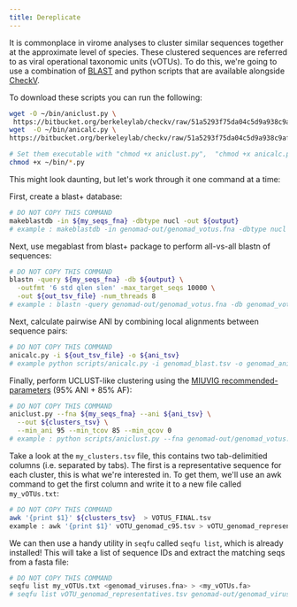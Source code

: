 ```yaml
---
title: Dereplicate
---
```



It is commonplace in virome analyses to cluster similar sequences together at the approximate level of species. These clustered sequences are referred to as viral operational taxonomic units (vOTUs). To do this, we're going to use a combination of [BLAST](https://www.ncbi.nlm.nih.gov/books/NBK279690/) and python scripts that are available alongside [CheckV](https://bitbucket.org/berkeleylab/checkv/src/master/). 

To download these scripts you can run the following: 

```bash
wget -O ~/bin/aniclust.py \
 https://bitbucket.org/berkeleylab/checkv/raw/51a5293f75da04c5d9a938c9af9e2b879fa47bd8/scripts/aniclust.py
wget  -O ~/bin/anicalc.py \
https://bitbucket.org/berkeleylab/checkv/raw/51a5293f75da04c5d9a938c9af9e2b879fa47bd8/scripts/anicalc.py

# Set them executable with "chmod +x aniclust.py",  "chmod +x anicalc.py". And put the scripts in your path.
chmod +x ~/bin/*.py
```


This might look daunting, but let's work through it one command at a time:

First, create a blast+ database:

```bash
# DO NOT COPY THIS COMMAND
makeblastdb -in ${my_seqs_fna} -dbtype nucl -out ${output}
# example : makeblastdb -in genomad-out/genomad_votus.fna -dbtype nucl -out genomad_votus.db
```

Next, use megablast from blast+ package to perform all-vs-all blastn of sequences:

```bash
# DO NOT COPY THIS COMMAND
blastn -query ${my_seqs_fna} -db ${output} \
  -outfmt '6 std qlen slen' -max_target_seqs 10000 \
  -out ${out_tsv_file} -num_threads 8
# example : blastn -query genomad-out/genomad_votus.fna -db genomad_votus.db -outfmt '6 std qlen slen' -max_target_seqs 10000 -out genomad_blast.tsv -num_threads 8
```

Next, calculate pairwise ANI by combining local alignments between sequence pairs:

```bash
# DO NOT COPY THIS COMMAND
anicalc.py -i ${out_tsv_file} -o ${ani_tsv}
# example python scripts/anicalc.py -i genomad_blast.tsv -o genomad_ani.tsv
```

Finally, perform UCLUST-like clustering using the [MIUVIG recommended-parameters](https://www.nature.com/articles/nbt.4306) (95% ANI + 85% AF):

```bash
# DO NOT COPY THIS COMMAND
aniclust.py --fna ${my_seqs_fna} --ani ${ani_tsv} \
  --out ${clusters_tsv} \
  --min_ani 95 --min_tcov 85 --min_qcov 0
# example : python scripts/aniclust.py --fna genomad-out/genomad_votus.fna --ani genomad_ani.tsv --out vOTU_genomad_c95.tsv --min_ani 95 --min_tcov 85 --min_qcov 0
```

Take a look at the `my_clusters.tsv` file, this contains two tab-delimitied columns (i.e. separated by tabs). The first is a representative sequence for each cluster, this is what we're interested in. To get them, we'll use an awk command to get the first column and write it to a new file called `my_vOTUs.txt`:

```bash
# DO NOT COPY THIS COMMAND
awk '{print $1}' ${clusters_tsv}  > VOTUS_FINAL.tsv
example : awk '{print $1}' vOTU_genomad_c95.tsv > vOTU_genomad_representatives.tsv
```

We can then use a handy utility in `seqfu` called `seqfu list`, which is already installed! This will take a list of sequence IDs and extract the matching seqs from a fasta file:

```bash
# DO NOT COPY THIS COMMAND
seqfu list my_vOTUs.txt <genomad_viruses.fna> > <my_vOTUs.fa>
# seqfu list vOTU_genomad_representatives.tsv genomad-out/genomad_viruses.fna > vOTUs_representatives.fa
```